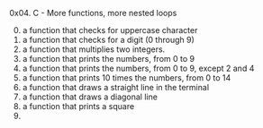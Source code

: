 0x04. C - More functions, more nested loops

0. a function that checks for uppercase character
1. a function that checks for a digit (0 through 9)
2. a function that multiplies two integers.
3. a function that prints the numbers, from 0 to 9
4. a function that prints the numbers, from 0 to 9, except 2 and 4
5. a function that prints 10 times the numbers, from 0 to 14
6. a function that draws a straight line in the terminal
7. a function that draws a diagonal line
8. a function that prints a square
9. 
